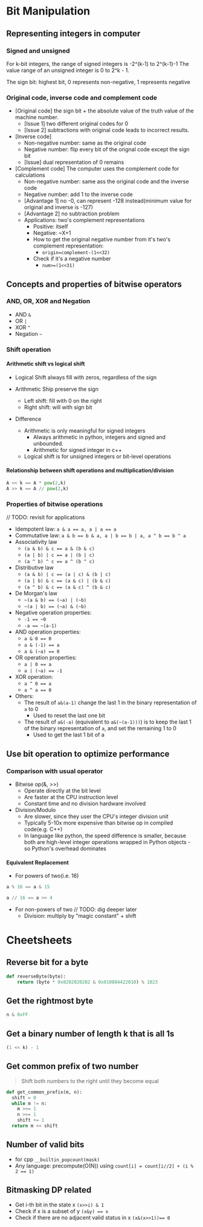 # Bit Manipulation

## Representing integers in computer
### Signed and unsigned
For k-bit integers, the range of signed integers is -2^(k-1) to 2^(k-1)-1 
The value range of an unsigned integer is 0 to 2^k - 1.

The sign bit: highest bit, 0 represents non-negative, 1 represents negative
### Original code, inverse code and complement code
* [Original code] the sign bit + the absolute value of the truth value of the machine number.
  * [Issue 1] two different original codes for 0
  * [Issue 2] subtractions with original code leads to incorrect results.
* [Inverse code]
  * Non-negative number: same as the original code
  * Negative number: flip every bit of the orignal code except the sign bit
  * [Issue] dual representation of 0 remains
* [Complement code] The computer uses the complement code for calculations
  * Non-negative number: same ass the original code and the inverse code
  * Negative number: add 1 to the inverse code
  * [Advantage 1] no -0, can represent -128 instead(minimum value for original and inverse is -127)
  * [Advantage 2] no subtraction problem
  * Applications: two's complement representations
    * Positive: itself
    * Negative: ~X+1
    * How to get the original negative number from it's two's complement representation:
      * `origin=complement-(1<<32)`
    * Check if it's a negative number
      * `num>=(1<<31)`

## Concepts and properties of bitwise operators
### AND, OR, XOR and Negation
* AND `&`
* OR `|`
* XOR `^`
* Negation `~`

### Shift operation
#### Arithmetic shift vs logical shift
* Logical Shift always fill with zeros, regardless of the sign
* Arithmetic Ship preserve the sign
  * Left shift: fill with 0 on the right
  * Right shift: will with sign bit

  
* Difference
  * Arithmetic is only meaningful for signed integers
    * Always arithmetic in python, integers and signed and unbounded.
    * Arithmetic for signed integer in c++
  * Logical shift is for unsigned integers or bit-level operations

#### Relationship between shift operations and multiplication/division
```python
A << k == A * pow(2,k)
A >> k == A // pow(2,k)
```

### Properties of bitwise operations
// TODO: revisit for applications
* Idempotent law: `a & a == a, a | a == a`
* Commutative law: `a & b == b & a, a | b == b | a, a ^ b == b ^ a`
* Associativity law
  * `(a & b) & c == a & (b & c)`
  * `(a | b) | c == a | (b | c)`
  * `(a ^ b) ^ c == a ^ (b ^ c)`
* Distributive law
  * `(a & b) | c == (a | c) & (b | c)`
  * `(a | b) & c == (a & c) | (b & c)`
  * `(a ^ b) & c == (a & c) ^ (b & c)`
* De Morgan's law
  * `~(a & b) == (~a) | (~b)`
  * `~(a | b) == (~a) & (~b)`
* Negative operation properties:
  * `-1 == ~0`
  * `-a == ~(a-1)`
* AND operation properties:
  * `a & 0 == 0`
  * `a & (-1) == a`
  * `a & (~a) == 0`
* OR operation properties:
  * `a | 0 == a`
  * `a | (~a) == -1`
* XOR operation:
  * `a ^ 0 == a`
  * `a ^ a == 0`
* Others:
  * The result of `a&(a-1)` change the last 1 in the binary representation of `a` to 0
    * Used to reset the last one bit
  * The result of `a&(-a)` (equivalent to `a&(~(a-1)))`) is to keep the last 1 of the binary representation of `a`, and set the remaining 1 to 0
    * Used to get the last 1 bit of a

## Use bit operation to optimize performance
### Comparison with usual operator
* Bitwise op(&, >>)
  * Operate directly at the bit level
  * Are faster at the CPU instruction level
  * Constant time and no division hardware involved
* Division/Modulo
  * Are slower, since they user the CPU's integer division unit
  * Typically 5-10x more expensive than bitwise op in compiled code(e.g. C++)
  * In language like python, the speed difference is smaller, because both are high-level integer operations wrapped in Python objects - so Python's overhead dominates

#### Equivalent Replacement
* For powers of two(i.e. 16)
```python
a % 16 == a & 15

a // 16 == a >> 4
```
* For non-powers of two // TODO: dig deeper later
  * Division: multiply by "magic constant" + shift

# Cheetsheets
## Reverse bit for a byte
```python
def reverseByte(byte):
    return (byte * 0x0202020202 & 0x010884422010) % 1023
```

## Get the rightmost byte
```python
n & 0xFF
```

## Get a binary number of length k that is all 1s
```python
(1 << k) - 1
```

## Get common prefix of two number
> Shift both numbers to the right until they become equal
```python
def get_common_prefix(m, n):
  shift = 0
  while m != n:
    m >>= 1
    n >>= 1
    shift += 1
  return m << shift
```
## Number of valid bits
* for cpp
`__builtin_popcount(mask)`
* Any language: precompute(O(N)) using `count[i] = count[i//2] + (i % 2 == 1)`
## Bitmasking DP related
* Get i-th bit in the state x
``(x>>i) & 1``
* Check if x is a subset of y
``(x&y) == x``
* Check if there are no adjacent valid status in x
``(x&(x>>1))== 0``